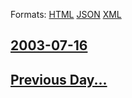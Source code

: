 
Formats: [HTML](2003/07/16/index.html)  [JSON](2003/07/16/index.json)  [XML](2003/07/16/index.xml)  

## [2003-07-16](/news/2003/07/16/index.md)

## [Previous Day...](/news/2003/07/15/index.md)

